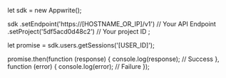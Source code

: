 let sdk = new Appwrite();

sdk
    .setEndpoint('https://[HOSTNAME_OR_IP]/v1') // Your API Endpoint
    .setProject('5df5acd0d48c2') // Your project ID
;

let promise = sdk.users.getSessions('[USER_ID]');

promise.then(function (response) {
    console.log(response); // Success
}, function (error) {
    console.log(error); // Failure
});